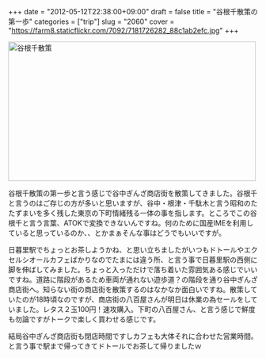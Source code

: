 +++
date = "2012-05-12T22:38:00+09:00"
draft = false
title = "谷根千散策の第一歩"
categories = ["trip"]
slug = "2060"
cover = "https://farm8.staticflickr.com/7092/7181726282_88c1ab2efc.jpg"
+++

<a href="https://www.flickr.com/photos/keruru/7181726282/" title="谷根千散策 by けるる, on Flickr"><img src="https://farm8.staticflickr.com/7092/7181726282_88c1ab2efc.jpg" width="500" height="281" alt="谷根千散策"/></a>

谷根千散策の第一歩と言う感じで谷中ぎんざ商店街を散策してきました。谷根千と言うのはご存じの方が多いと思いますが、谷中・根津・千駄木と言う昭和のたたずまいを多く残した東京の下町情緒残る一体の事を指します。ところでこの谷根千と言う言葉、ATOKで変換できないんですね。何のために国産IMEを利用していると思っているのか、、とかまぁそんな事はどうでもいいですが。

日暮里駅でちょっとお茶しようかね、と思い立ちましたがいつもドトールやエクセルシオールカフェばかりなのでたまには違う所、と言う事で日暮里駅の西側に脚を伸ばしてみました。ちょっと入っただけで落ち着いた雰囲気ある感じでいいですね。道路に階段があるため車両が通れない遊歩道？の階段を通り谷中ぎんざ商店街へ。知らない街の商店街を散策するのはなかなか面白いですね。散策していたのが18時頃なのですが、商店街の八百屋さんが明日は休業の為セールをしていました。レタス２玉100円！速攻購入。下町の八百屋さん、と言う感じで鮮度も勿論ですがトークで楽しく買わせる感じです。

結局谷中ぎんざ商店街も閉店時間ですしカフェも大体それに合わせた営業時間。と言う事で駅まで帰ってきてドトールでお茶して帰りましたｗ
